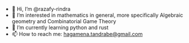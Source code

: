 - 👋 Hi, I’m @razafy-rindra
- 👀 I’m interested in mathematics in general, more specifically Algebraic geometry and Combinatorial Game Theory
- 🌱 I’m currently learning python and rust
- 📫 How to reach me: hagamena.tandrabe@gmail.com

<!--- - 💞️ I’m looking to collaborate on ... --->

<!---
razafy-rindra/razafy-rindra is a ✨ special ✨ repository because its `README.md` (this file) appears on your GitHub profile.
You can click the Preview link to take a look at your changes.
--->
